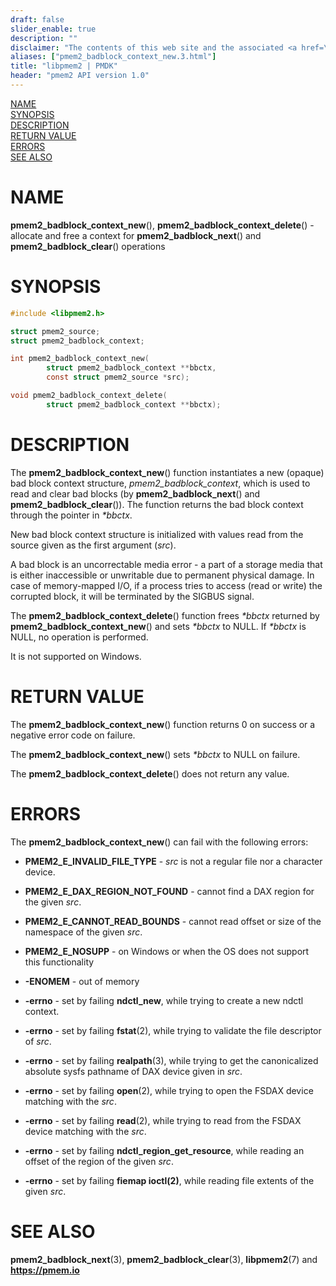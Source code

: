 ```yaml
---
draft: false
slider_enable: true
description: ""
disclaimer: "The contents of this web site and the associated <a href=\"https://github.com/pmem\">GitHub repositories</a> are BSD-licensed open source."
aliases: ["pmem2_badblock_context_new.3.html"]
title: "libpmem2 | PMDK"
header: "pmem2 API version 1.0"
---
```


[comment]: <> (SPDX-License-Identifier: BSD-3-Clause)
[comment]: <> (Copyright 2020, Intel Corporation)

[comment]: <> (pmem2_badblock_context_new.3 -- man page for)
[comment]: <> (pmem2_badblock_context_new and pmem2_badblock_context_delete)

[NAME](#name)<br />
[SYNOPSIS](#synopsis)<br />
[DESCRIPTION](#description)<br />
[RETURN VALUE](#return-value)<br />
[ERRORS](#errors)<br />
[SEE ALSO](#see-also)<br />

# NAME #

**pmem2_badblock_context_new**(), **pmem2_badblock_context_delete**() -
allocate and free a context for **pmem2_badblock_next**() and
**pmem2_badblock_clear**() operations

# SYNOPSIS #

```c
#include <libpmem2.h>

struct pmem2_source;
struct pmem2_badblock_context;

int pmem2_badblock_context_new(
		struct pmem2_badblock_context **bbctx,
		const struct pmem2_source *src);

void pmem2_badblock_context_delete(
		struct pmem2_badblock_context **bbctx);
```

# DESCRIPTION #

The **pmem2_badblock_context_new**() function instantiates a new (opaque)
bad block context structure, *pmem2_badblock_context*, which is used to read
and clear bad blocks (by **pmem2_badblock_next**() and
**pmem2_badblock_clear**()). The function returns the bad block context
through the pointer in *\*bbctx*.

New bad block context structure is initialized with values read from the source
given as the first argument (*src*).

A bad block is an uncorrectable media error - a part of a storage media
that is either inaccessible or unwritable due to permanent physical damage.
In case of memory-mapped I/O, if a process tries to access (read or write)
the corrupted block, it will be terminated by the SIGBUS signal.

The **pmem2_badblock_context_delete**() function frees *\*bbctx* returned by
**pmem2_badblock_context_new**() and sets *\*bbctx* to NULL. If *\*bbctx*
is NULL, no operation is performed.

It is not supported on Windows.

# RETURN VALUE #

The **pmem2_badblock_context_new**() function returns 0 on success
or a negative error code on failure.

The **pmem2_badblock_context_new**() sets *\*bbctx* to NULL on failure.

The **pmem2_badblock_context_delete**() does not return any value.

# ERRORS #

The **pmem2_badblock_context_new**() can fail with the following errors:

* **PMEM2_E_INVALID_FILE_TYPE** - *src* is not a regular file nor
a character device.

* **PMEM2_E_DAX_REGION_NOT_FOUND** - cannot find a DAX region for
the given *src*.

* **PMEM2_E_CANNOT_READ_BOUNDS** - cannot read offset or size of the namespace
of the given *src*.

* **PMEM2_E_NOSUPP** - on Windows or when the OS does not support this functionality

* **-ENOMEM** - out of memory

* **-errno** - set by failing **ndctl_new**, while trying to create
a new ndctl context.

* **-errno** - set by failing **fstat**(2), while trying to validate
the file descriptor of *src*.

* **-errno** - set by failing **realpath**(3), while trying to get
the canonicalized absolute sysfs pathname of DAX device given in *src*.

* **-errno** - set by failing **open**(2), while trying to open the FSDAX device
matching with the *src*.

* **-errno** - set by failing **read**(2), while trying to read from the FSDAX
device matching with the *src*.

* **-errno** - set by failing **ndctl_region_get_resource**, while reading
an offset of the region of the given *src*.

* **-errno** - set by failing **fiemap ioctl(2)**, while reading file extents
of the given *src*.

# SEE ALSO #

**pmem2_badblock_next**(3), **pmem2_badblock_clear**(3),
**libpmem2**(7) and **<https://pmem.io>**
